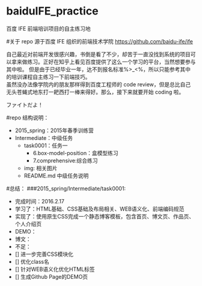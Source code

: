 # baiduIFE_practice
百度 IFE 前端培训项目的自主练习地

#关于 repo
源于百度 IFE 组织的前端技术学院 https://github.com/baidu-ife/ife

自己最近对前端开发很感兴趣，书倒是看了不少，却苦于一直没找到系统的项目可以拿来做练习。正好在知乎上看见百度提供了这么一个学习的平台，当然想要参与其中啦。
但是由于已经毕业一年，达不到报名标准%>_<%，所以只能参考其中的培训课程自主练习一下前端技巧。        
虽然没办法像学院内的朋友那样得到百度工程师的 code review，但是总比自己无头苍蝇式地东打一耙西打一棒来得好。那么，接下来就要开始 coding 啦。

ファイトだよ！

#repo 结构说明：
 - 2015_spring：2015年春季训练营
  - Intermediate：中级任务
    - task0001：任务一
      - 6.box-model-position：盒模型练习
      - 7.comprehensive:综合练习
    - img: 相关图片
    - README.md 中级任务说明

#总结：
###2015_spring/Intermediate/task0001:
  - 完成时间：2016.2.17
  - 学习了：HTML基础、CSS基础及布局相关、WEB语义化、前端编码规范
  - 实现了：使用原生CSS完成一个静态博客模板，包含首页、博文页、作品页、个人介绍页
  - DEMO：
  - 博文：
  - 不足：
   - [] 进一步完善CSS模块化
   - [] 优化class名
   - [] 针对WEB语义化优化HTML标签
   - [] 生成Github Page的DEMO页
